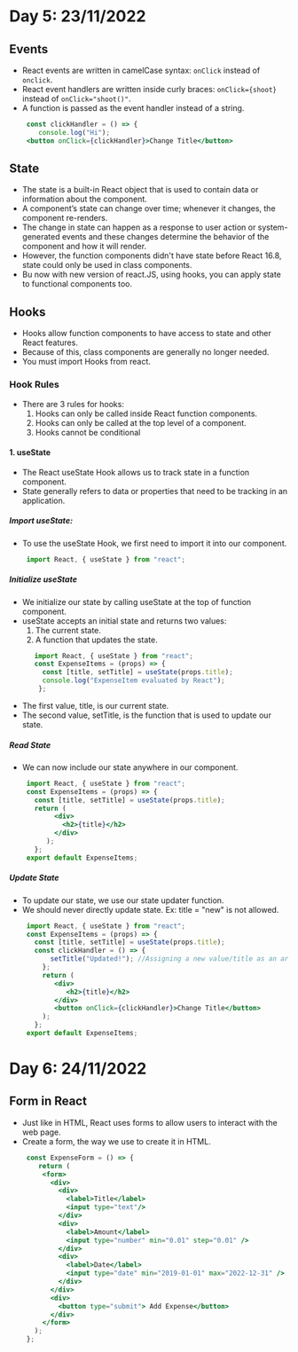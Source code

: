 # Day 5: 23/11/2022
## Events
- React events are written in camelCase syntax: `onClick` instead of `onclick`.
- React event handlers are written inside curly braces: `onClick={shoot}`  instead of `onClick="shoot()"`.
- A function is passed as the event handler instead of a string. 
  ```jsx
   const clickHandler = () => {
      console.log("Hi");
   <button onClick={clickHandler}>Change Title</button>
  ```
## State
- The state is a built-in React object that is used to contain data or information about the component. 
- A component’s state can change over time; whenever it changes, the component re-renders. 
- The change in state can happen as a response to user action or system-generated events and these changes determine the behavior of the component and how it will render.  
- However, the function components didn't have state before React 16.8, state could only be used in class components.
-  Bu now with new version of react.JS, using hooks, you can apply state to functional components too.
## Hooks 
- Hooks allow function components to have access to state and other React features. 
- Because of this, class components are generally no longer needed.
- You must import Hooks from react.
### Hook Rules
- There are 3 rules for hooks:
  1. Hooks can only be called inside React function components.
  2. Hooks can only be called at the top level of a component.
  3. Hooks cannot be conditional
#### 1. useState 
- The React useState Hook allows us to track state in a function component.
- State generally refers to data or properties that need to be tracking in an application.
##### Import useState:
- To use the useState Hook, we first need to import it into our component.  
    ```jsx
     import React, { useState } from "react";
    ```
##### Initialize useState
- We initialize our state by calling useState at the top of function component.
- useState accepts an initial state and returns two values:
  1. The current state.
  2. A function that updates the state.
  ```jsx
     import React, { useState } from "react";
     const ExpenseItems = (props) => {
       const [title, setTitle] = useState(props.title);
       console.log("ExpenseItem evaluated by React");
      }; 
  ```
- The first value, title, is our current state.
- The second value, setTitle, is the function that is used to update our state.
##### Read State
- We can now include our state anywhere in our component.
  ```jsx
   import React, { useState } from "react";
   const ExpenseItems = (props) => {
     const [title, setTitle] = useState(props.title);
     return (
          <div>
            <h2>{title}</h2>
          </div>
        );
     };
   export default ExpenseItems;
  ```
#####  Update State
- To update our state, we use our state updater function.
- We should never directly update state. Ex: title = "new" is not allowed.
   ```jsx
    import React, { useState } from "react";
    const ExpenseItems = (props) => {
      const [title, setTitle] = useState(props.title);
      const clickHandler = () => {
          setTitle("Updated!"); //Assigning a new value/title as an arg
        };
        return (
           <div>
              <h2>{title}</h2>
           </div>
           <button onClick={clickHandler}>Change Title</button>
        );
      };
    export default ExpenseItems;
   ```
# Day 6: 24/11/2022
## Form in React 
- Just like in HTML, React uses forms to allow users to interact with the web page.
- Create a form, the way we use to create it in HTML.
   ```jsx
    const ExpenseForm = () => {
       return (
        <form>
          <div>
            <div>
              <label>Title</label>
              <input type="text"/>
            </div>
            <div>
              <label>Amount</label>
              <input type="number" min="0.01" step="0.01" />
            </div>
            <div>
              <label>Date</label>
              <input type="date" min="2019-01-01" max="2022-12-31" />
            </div>
          </div>
          <div>
            <button type="submit"> Add Expense</button>
          </div>
        </form>
      );
    };
  ```    
